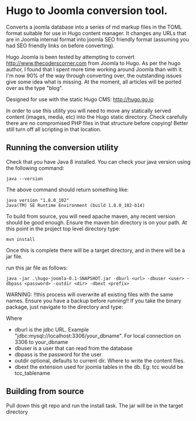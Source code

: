 # Hugo to Joomla conversion tool.

Converts a joomla database into a series of md markup files in the TOML format suitable for use in Hugo content manager.
It changes any URLs that are in Joomla internal format into joomla SEO friendly format (assuming you had SEO friendly
links on before converting).

Hugo Joomla is been tested by attempting to convert http://www.thecoderscorner.com from Joomla to Hugo. As per the hugo
author, I found that I spent more time working around Joomla than with it. I'm now 90% of the way through converting
over, the outstanding issues give some idea what is missing. At the moment, all articles will be ported over as the
type "blog".

Designed for use with the static Hugo CMS: http://hugo.go.io

In order to use this utility you will need to move any statically served content (images, media, etc) into the Hugo static directory.
Check carefully there are no compromised PHP files in that structure before copying! Better still turn off all
scripting in that location.

## Running the conversion utility

Check that you have Java 8 installed. You can check your java version using the following command:

    java --version

The above command should return something like:

    java version "1.8.0_102"
    Java(TM) SE Runtime Environment (build 1.8.0_102-b14)

To build from source, you will need apache maven, any recent version should be good enough. Ensure the maven bin
directory is on your path. At this point in the project top level directory type:

    mvn install

Once this is complete there will be a target directory, and in there will be a jar file.

run this jar file as follows:

    java -jar .\hugo-joomla-0.1-SNAPSHOT.jar -dburl <url> -dbuser <user> -dbpass <password> -outdir <dir> -dbext <prefix>

WARNING: !!this process will overwrite all existing files with the same names. Ensure you have a backup before running!!
If you take the binary package, just navigate to the directory and type:


Where
 * dburl is the jdbc URL. Example "jdbc:mysql://localhost:3306/your_dbname". For local connection on 3306 to your_dbname
 * dbuser is a user that can read from the database
 * dbpass is the password for the user
 * outdir optional, defaults to current dir. Where to write the content files.
 * dbext the extension used for joomla tables in the db. Eg: tcc would be tcc_tablename

## Building from source

Pull down this git repo and run the install task. The jar will be in the target directory